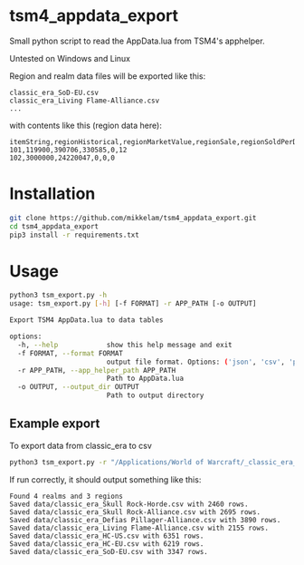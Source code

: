 # tsm4_appdata_export
Small python script to read the AppData.lua from TSM4's apphelper.

Untested on Windows and Linux


Region and realm data files will be exported like this:
```
classic_era_SoD-EU.csv
classic_era_Living Flame-Alliance.csv
...
```

with contents like this (region data here):
```
itemString,regionHistorical,regionMarketValue,regionSale,regionSoldPerDay,regionSalePercent
101,119900,390706,330585,0,12
102,3000000,24220047,0,0,0
```

# Installation
``` bash
git clone https://github.com/mikkelam/tsm4_appdata_export.git
cd tsm4_appdata_export
pip3 install -r requirements.txt
```

# Usage
``` bash
python3 tsm_export.py -h
usage: tsm_export.py [-h] [-f FORMAT] -r APP_PATH [-o OUTPUT]

Export TSM4 AppData.lua to data tables

options:
  -h, --help            show this help message and exit
  -f FORMAT, --format FORMAT
                        output file format. Options: ('json', 'csv', 'pickle', 'hdf5', 'xlsx')
  -r APP_PATH, --app_helper_path APP_PATH
                        Path to AppData.lua
  -o OUTPUT, --output_dir OUTPUT
                        Path to output directory
```

## Example export

To export data from classic_era to csv
``` bash
python3 tsm_export.py -r "/Applications/World of Warcraft/_classic_era_/Interface/AddOns/TradeSkillMaster_AppHelper/AppData.lua" -o data/ -f csv
```

If run correctly, it should output something like this:
```
Found 4 realms and 3 regions
Saved data/classic_era_Skull Rock-Horde.csv with 2460 rows.
Saved data/classic_era_Skull Rock-Alliance.csv with 2695 rows.
Saved data/classic_era_Defias Pillager-Alliance.csv with 3890 rows.
Saved data/classic_era_Living Flame-Alliance.csv with 2155 rows.
Saved data/classic_era_HC-US.csv with 6351 rows.
Saved data/classic_era_HC-EU.csv with 6219 rows.
Saved data/classic_era_SoD-EU.csv with 3347 rows.
```